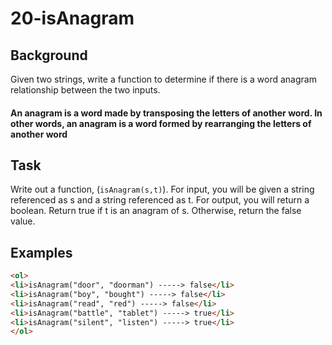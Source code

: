 # 20-isAnagram

## Background
Given two strings, write a function to determine if there is a word anagram relationship between the two inputs.

<h4>An anagram is a word made by transposing the letters of another word. In other words, an anagram is a word formed by rearranging the letters of another word</h4>

## Task
Write out a function, (`isAnagram(s,t)`). For input, you will be given a string referenced as s and a string referenced as t. For output, you will return a boolean.
Return true if t is an anagram of s. Otherwise, return the false value.

## Examples
```html
<ol>
<li>isAnagram("door", "doorman") -----> false</li>
<li>isAnagram("boy", "bought") -----> false</li>
<li>isAnagram("read", "red") -----> false</li>
<li>isAnagram("battle", "tablet") -----> true</li>
<li>isAnagram("silent", "listen") -----> true</li>
</ol>
```
